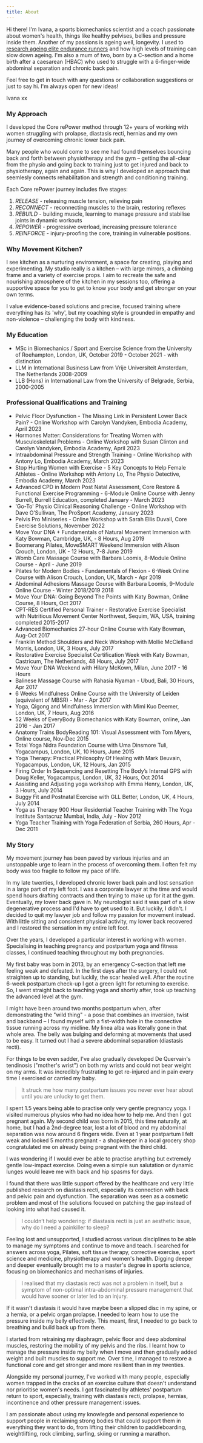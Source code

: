 ```yaml
---
title: About
---
```


Hi there! I'm Ivana, a sports biomechanics scientist and a coach passionate about women's health, things like healthy pelvises, bellies and pressure inside them. Another of my passions is ageing well, longevity. I used to [research ageing elite endurance runners](https://commons.nmu.edu/isbs/vol40/iss1/36/) and how high levels of training can slow down ageing. I'm also a mum of two, born by a C-section and a home birth after a caesarean (HBAC) who used to struggle with a 6-finger-wide abdominal separation and chronic back pain.

Feel free to get in touch with any questions or collaboration suggestions or just to say hi. I'm always open for new ideas!

Ivana xx

### My Approach

I developed the Core rePower method through 12+ years of working with women struggling with prolapse, diastasis recti, hernias and my own journey of overcoming chronic lower back pain.

Many people who would come to see me had found themselves bouncing back and forth between physiotherapy and the gym – getting the all-clear from the physio and going back to training just to get injured and back to physiotherapy, again and again. This is why I developed an approach that seemlesly connects rehabilitation and strength and conditioning training.

Each Core rePower journey includes five stages:

1. *RELEASE* - releasing muscle tension, relieving pain
2. *RECONNECT* - reconnecting muscles to the brain, restoring reflexes
3. *REBUILD* - building muscle, learning to manage pressure and stabilise joints in dynamic workouts
4. *REPOWER* - progressive overload, increasing pressure tolerance
5. *REINFORCE* - injury-proofing the core,  training in vulnerable positions.

### Why Movement Kitchen?

I see kitchen as a nurturing environment, a space for creating, playing and experimenting. My studio really is a kitchen – with large mirrors, a climbing frame and a variety of exercise props. I aim to recreate the safe and nourishing atmosphere of the kitchen in my sessions too, offering a supportive space for you to get to know your body and get stronger on your own terms.

I value evidence-based solutions and precise, focused training where everything has its 'why', but my coaching style is grounded in empathy and non-violence – challenging the body with kindness. 

### My Education

- MSc in Biomechanics / Sport and Exercise Science from the University of
  Roehampton, London, UK, October 2019 - October 2021 - with distinction
- LLM in International Business Law from Vrije Universiteit Amsterdam, The
  Netherlands 2008-2009
- LLB (Hons) in International Law from the University of Belgrade, Serbia,
  2000-2005

### Professional Qualifications and Training

- Pelvic Floor Dysfunction - The Missing Link in Persistent Lower Back Pain? - Online Workshop with Carolyn Vandyken, Embodia Academy, April 2023
- Hormones Matter: Considerations for Treating Women with Musculoskeletal Problems - Online Workshop with Susan Clinton and Carolyn Vandyken, Embodia Academy, April 2023
- Intraabdominal Pressure and Strength Training - Online Workshop with Antony Lo, Embodia Academy, March 2023
- Stop Hurting Women with Exercise - 5 Key Concepts to Help Female Athletes - Online Workshop with Antony Lo, The Physio Detective, Embodia Academy, March 2023
- Advanced CPD in Modern Post Natal Assessment, Core Restore & Functional Exercise Programming - 6-Module Online Course with Jenny Burrell, Burrell Education, completed January - March 2023
- 'Go-To' Physio Clinical Reasoning Challenge - Online Workshop with Dave O’Sullivan, The ProSport Academy, January 2023
- Pelvis Pro Miniseries - Online Workshop with Sarah Ellis Duvall, Core Exercise Solutions, November 2022
- Move Your DNA + Fundamentals of Natural Movement Immersion with Katy Bowman,
  Cambridge, UK, - 8 Hours, Aug 2019 
- Boomerang Pilates, MoveSMART Weekend Immersion with Alison Crouch, London, UK - 12 Hours, 7-8 June 2019
- Womb Care Massage Course with Barbara Loomis, 8-Module Online Course - April - June 2019
- Pilates for Modern Bodies - Fundamentals of Flexion - 6-Week Online Course with Alison Crouch, London, UK, March - Apr 2019
- Abdominal Adhesions Massage Course with Barbara Loomis, 9-Module Online Course - Winter 2018/2019
  2018
- Move Your DNA: Going Beyond The Points with Katy Bowman, Online Course, 8 Hours, Oct 2017
- CPT-RES Certified Personal Trainer - Restorative Exercise Specialist with Nutritious Movement Center Northwest, Sequim, WA, USA, training completed 2015-2017
- Advanced Biomechanics 27-hour Online Course with Katy Bowman, Aug-Oct 2017
- Franklin Method Shoulders and Neck Workshop with Mollie McClelland Morris,
  London, UK, 3 Hours, July 2017
- Restorative Exercise Specialist Certification Week with Katy Bowman,
  Castricum, The Netherlands, 48 Hours, July 2017
- Move Your DNA Weekend with Hilary McKown, Milan, June 2017 - 16 Hours
- Balinese Massage Course with Rahasia Nyaman - Ubud, Bali, 30 Hours, Apr 2017
- 6 Weeks Mindfulness Online Course with the University of Leiden (equivalent of
  MBSR) - Mar - Apr 2017
- Yoga, Qigong and Mindfulness Immersion with Mimi Kuo Deemer, London, UK, 7 Hours, Aug
  2016
- 52 Weeks of EveryBody Biomechanics with Katy Bowman, online, Jan 2016 - Jan
  2017
- Anatomy Trains BodyReading 101: Visual Assessment with Tom Myers, Online
  course, Nov-Dec 2015
- Total Yoga Nidra Foundation Course with Uma Dinsmore Tuli, Yogacampus, London,
  UK, 10 Hours, June 2015
- Yoga Therapy: Practical Philosophy Of Healing with Mark Beuvain, Yogacampus,
  London, UK, 12 Hours, Jan 2015
- Firing Order In Sequencing and Resetting The Body’s Internal GPS with Doug
  Keller, Yogacampus, London, UK, 32 Hours, Oct 2014
- Assisting and Adjusting yoga workshop with Emma Henry, London, UK, 3 Hours, July 2014
- Buggy Fit and Postnatal Exercise with GLL Better, London, UK, 4 Hours, July 2014
- Yoga as Therapy 900 Hour Residential Teacher Training with The Yoga Institute Santacruz Mumbai, India, July -
  Nov 2012
- Yoga Teacher Training with Yoga Federation of Serbia, 260 Hours, Apr - Dec 2011

### My Story

My movement journey has been paved by various injuries and an unstoppable urge to learn in the process of overcoming them. I often felt my body was too fragile to follow my pace of life.

In my late twenties, I developed chronic lower back pain and lost sensation in a large part of my left foot. I was a corporate lawyer at the time and would spend hours drafting contracts and then trying to make up for it at the gym. Eventually, my lower back gave in. My neurologist said it was part of a slow degenerative process and I'd have to get used to it. But luckily, I didn't. I decided to quit my lawyer job and follow my passion for movement instead. With little sitting and consistent physical activity, my lower back recovered and I restored the sensation in my entire left foot.

Over the years, I developed a particular interest in working with women. Specialising in teaching pregnancy and postpartum yoga and fitness classes, I continued teaching throughout my both pregnancies. 

My first baby was born in 2013, by an emergency C-section that left me feeling weak and defeated. In the first days after the surgery, I could not straighten up to standing, but luckily, the scar healed well. After the routine 6-week postpartum check-up I got a green light for returning to exercise. So, I went straight back to teaching yoga and shortly after, took up teaching the advanced level at the gym. 

I might have been around two months postpartum when, after demonstrating the "wild thing" - a pose that combines an inversion, twist and backband – I found myself with a fist-width hole in the connective tissue running across my midline. My linea alba was literally gone in that whole area. The belly was bulging and deforming at movements that used to be easy. It turned out I had a severe abdominal separation (diastasis recti). 

For things to be even sadder, I've also gradually developed De Quervain's tendinosis ("mother's wrist") on both my wrists and could not bear weight on my arms. It was incredibly frustrating to get re-injured and in pain every time I exercised or carried my baby. 

> It struck me how many postpartum issues you never ever hear about until you are unlucky to get them.

I spent 1.5 years being able to practise only very gentle pregnancy yoga. I visited numerous physios who had no idea how to help me. And then I got pregnant again. My second child was born in 2015, this time naturally, at home, but I had a 2nd-degree tear, lost a lot of blood and my abdominal separation was now around 6 fingers wide. Even at 1 year postpartum I felt weak and looked 5 months pregnant - a shopkeeper in a local grocery shop congratulated me on already being pregnant with the third child. 

I was wondering if I would ever be able to practise anything but extremely gentle low-impact exercise. Doing even a simple sun salutation or dynamic lunges would leave me with back and hip spasms for days. 

I found that there was little support offered by the healthcare and very little published research on diastasis recti, especially its connection with back and pelvic pain and dysfunction. The separation was seen as a cosmetic problem and most of the solutions focused on patching the gap instead of looking into what had caused it. 

> I couldn’t help wondering: if diastasis recti is just an aesthetic issue, why do I need a painkiller to sleep?

Feeling lost and unsupported, I studied across various disciplines to be able to manage my symptoms and continue to move and teach. I searched for answers across yoga, Pilates, soft tissue therapy, corrective exercise, sport science and medicine, physiotherapy and women's health. Digging deeper and deeper eventually brought me to a master's degree in sports science, focusing on biomechanics and mechanisms of injuries.

> I realised that my diastasis recti was not a problem in itself, but a symptom of non-optimal intra-abdominal pressure management that would have sooner or later led to an injury.

If it wasn't diastasis it would have maybe been a slipped disc in my spine, or a hernia, or a pelvic organ prolapse. I needed to learn how to use the pressure inside my belly effectively. This meant, first, I needed to go back to breathing and build back up from there.

I started from retraining my diaphragm, pelvic floor and deep abdominal muscles, restoring the mobility of my pelvis and the ribs. I learnt how to manage the pressure inside my belly when I move and then gradually added weight and built muscles to support me. Over time, I managed to restore a functional core and get stronger and more resilient than in my twenties.

Alongside my personal journey, I've worked with many people, especially women trapped in the cracks of an exercise culture that doesn't understand nor prioritise women's needs. I got fascinated by athletes' postpartum return to sport, especially, training with diastasis recti, prolapse, hernias, incontinence and other pressure management issues.

I am passionate about using my knowlegde and personal experience to support people in reclaiming strong bodies that could support them in everything they want to do, from lifting their children to paddleboarding, weightlifting, rock climbing, surfing, skiing or running a marathon.
